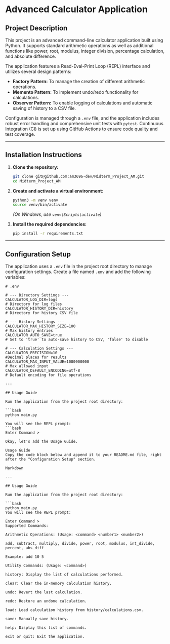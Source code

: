 # Advanced Calculator Application

## Project Description

This project is an advanced command-line calculator application built using Python. It supports standard arithmetic operations as well as additional functions like power, root, modulus, integer division, percentage calculation, and absolute difference.

The application features a Read-Eval-Print Loop (REPL) interface and utilizes several design patterns:
* **Factory Pattern:** To manage the creation of different arithmetic operations.
* **Memento Pattern:** To implement undo/redo functionality for calculations.
* **Observer Pattern:** To enable logging of calculations and automatic saving of history to a CSV file.

Configuration is managed through a `.env` file, and the application includes robust error handling and comprehensive unit tests with `pytest`. Continuous Integration (CI) is set up using GitHub Actions to ensure code quality and test coverage.

---

## Installation Instructions

1.  **Clone the repository:**
    ```bash
    git clone git@github.com:am3696-dev/Midterm_Project_AM.git
    cd Midterm_Project_AM
    ```

2.  **Create and activate a virtual environment:**
    ```bash
    python3 -m venv venv
    source venv/bin/activate
    ```
    *(On Windows, use `venv\Scripts\activate`)*

3.  **Install the required dependencies:**
    ```bash
    pip install -r requirements.txt
    ```
---

## Configuration Setup

The application uses a `.env` file in the project root directory to manage configuration settings. Create a file named `.env` and add the following variables:

```env
# .env

# --- Directory Settings ---
CALCULATOR_LOG_DIR=logs
# Directory for log files
CALCULATOR_HISTORY_DIR=history 
# Directory for history CSV file

# --- History Settings ---
CALCULATOR_MAX_HISTORY_SIZE=100
# Max history entries
CALCULATOR_AUTO_SAVE=true 
# Set to 'true' to auto-save history to CSV, 'false' to disable

# --- Calculation Settings ---
CALCULATOR_PRECISION=10        
#Decimal places for results
CALCULATOR_MAX_INPUT_VALUE=1000000000 
# Max allowed input
CALCULATOR_DEFAULT_ENCODING=utf-8 
# Default encoding for file operations

---

## Usage Guide

Run the application from the project root directory:

```bash
python main.py

You will see the REPL prompt:
```bash
Enter Command >

Okay, let's add the Usage Guide.

Usage Guide
Copy the code block below and append it to your README.md file, right after the "Configuration Setup" section.

Markdown

---

## Usage Guide

Run the application from the project root directory:

```bash
python main.py
You will see the REPL prompt:

Enter Command >
Supported Commands:

Arithmetic Operations: (Usage: <command> <number1> <number2>)

add, subtract, multiply, divide, power, root, modulus, int_divide, percent, abs_diff

Example: add 10 5

Utility Commands: (Usage: <command>)

history: Display the list of calculations performed.

clear: Clear the in-memory calculation history.

undo: Revert the last calculation.

redo: Restore an undone calculation.

load: Load calculation history from history/calculations.csv.

save: Manually save history.

help: Display this list of commands.

exit or quit: Exit the application.
